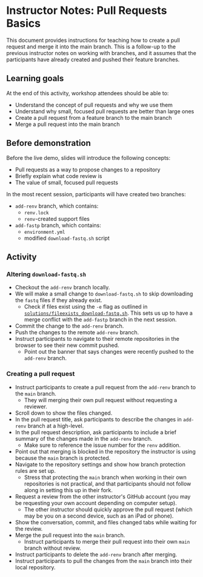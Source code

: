 # Instructor Notes: Pull Requests Basics

This document provides instructions for teaching how to create a pull request and merge it into the main branch.
This is a follow-up to the previous instructor notes on working with branches, and it assumes that the participants have already created and pushed their feature branches.

## Learning goals

At the end of this activity, workshop attendees should be able to:

* Understand the concept of pull requests and why we use them
* Understand why small, focused pull requests are better than large ones
* Create a pull request from a feature branch to the main branch
* Merge a pull request into the main branch

## Before demonstration

Before the live demo, slides will introduce the following concepts:

* Pull requests as a way to propose changes to a repository
* Briefly explain what code review is
* The value of small, focused pull requests

In the most recent session, participants will have created two branches:

* `add-renv` branch, which contains:
  * `renv.lock`
  * `renv`-created support files
* `add-fastp` branch, which contains:
  * `environment.yml`
  * modified `download-fastq.sh` script

## Activity

### Altering `download-fastq.sh`

* Checkout the `add-renv` branch locally.
* We will make a small change to `download-fastq.sh` to skip downloading the `fastq` files if they already exist.
    * Check if files exist using the `-e` flag as outlined in [`solutions/fileexists_download-fastq.sh`](solutions/fileexists_download-fastq.sh).
    This sets us up to have a merge conflict with the `add-fastp` branch in the next session.
* Commit the change to the `add-renv` branch.
* Push the changes to the remote `add-renv` branch.
* Instruct participants to navigate to their remote repositories in the browser to see their new commit pushed.
  * Point out the banner that says changes were recently pushed to the `add-renv` branch.

### Creating a pull request

* Instruct participants to create a pull request from the `add-renv` branch to the `main` branch.
    * They will merging their own pull request without requesting a reviewer.
* Scroll down to show the files changed.
* In the pull request title, ask participants to describe the changes in `add-renv` branch at a high-level.
* In the pull request description, ask participants to include a brief summary of the changes made in the `add-renv` branch.
    * Make sure to reference the issue number for the `renv` addition.
* Point out that merging is blocked in the repository the instructor is using because the `main` branch is protected.
* Navigate to the repository settings and show how branch protection rules are set up.
  * Stress that protecting the `main` branch when working in their own repositories is not practical, and that participants should not follow along in setting this up in their fork.
* Request a review from the other instructor's GitHub account (you may be requesting your own account depending on computer setup).
    * The other instructor should quickly approve the pull request (which may be you on a second device, such as an iPad or phone).
* Show the conversation, commit, and files changed tabs while waiting for the review.
* Merge the pull request into the `main` branch.
    * Instruct participants to merge their pull request into their own `main` branch without review.
* Instruct participants to delete the `add-renv` branch after merging.
* Instruct participants to pull the changes from the `main` branch into their local repository.
